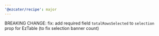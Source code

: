 ```yaml
---
'@ezcater/recipe': major
---
```


BREAKING CHANGE: fix: add required field `totalRowsSelected` to `selection` prop for EzTable (to fix selection banner count)
